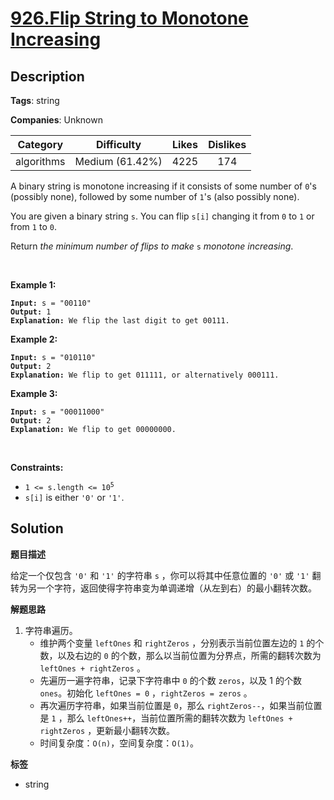 # [926.Flip String to Monotone Increasing](https://leetcode.com/problems/flip-string-to-monotone-increasing/description/)

## Description

**Tags**: string

**Companies**: Unknown

|  Category  |   Difficulty    | Likes | Dislikes |
| :--------: | :-------------: | :---: | :------: |
| algorithms | Medium (61.42%) | 4225  |   174    |

<p>A binary string is monotone increasing if it consists of some number of <code>0</code>&#39;s (possibly none), followed by some number of <code>1</code>&#39;s (also possibly none).</p>
<p>You are given a binary string <code>s</code>. You can flip <code>s[i]</code> changing it from <code>0</code> to <code>1</code> or from <code>1</code> to <code>0</code>.</p>
<p>Return <em>the minimum number of flips to make </em><code>s</code><em> monotone increasing</em>.</p>
<p>&nbsp;</p>
<p><strong class="example">Example 1:</strong></p>
<pre><code><strong>Input:</strong> s = &quot;00110&quot;
<strong>Output:</strong> 1
<strong>Explanation:</strong> We flip the last digit to get 00111.</code></pre>
<p><strong class="example">Example 2:</strong></p>
<pre><code><strong>Input:</strong> s = &quot;010110&quot;
<strong>Output:</strong> 2
<strong>Explanation:</strong> We flip to get 011111, or alternatively 000111.</code></pre>
<p><strong class="example">Example 3:</strong></p>
<pre><code><strong>Input:</strong> s = &quot;00011000&quot;
<strong>Output:</strong> 2
<strong>Explanation:</strong> We flip to get 00000000.</code></pre>
<p>&nbsp;</p>
<p><strong>Constraints:</strong></p>
<ul>
  <li><code>1 &lt;= s.length &lt;= 10<sup>5</sup></code></li>
  <li><code>s[i]</code> is either <code>&#39;0&#39;</code> or <code>&#39;1&#39;</code>.</li>
</ul>

## Solution

**题目描述**

给定一个仅包含 `'0'` 和 `'1'` 的字符串 `s` ，你可以将其中任意位置的 `'0'` 或 `'1'` 翻转为另一个字符，返回使得字符串变为单调递增（从左到右）的最小翻转次数。

**解题思路**

1. 字符串遍历。
   - 维护两个变量 `leftOnes` 和 `rightZeros` ，分别表示当前位置左边的 `1` 的个数，以及右边的 `0` 的个数，那么以当前位置为分界点，所需的翻转次数为 `leftOnes + rightZeros` 。
   - 先遍历一遍字符串，记录下字符串中 `0` 的个数 `zeros`，以及 1 的个数 `ones`。初始化 `leftOnes = 0` ，`rightZeros = zeros` 。
   - 再次遍历字符串，如果当前位置是 `0`，那么 `rightZeros--`，如果当前位置是 `1` ，那么 `leftOnes++`，当前位置所需的翻转次数为 `leftOnes + rightZeros` ，更新最小翻转次数。
   - 时间复杂度：`O(n)`，空间复杂度：`O(1)`。

**标签**

- string
